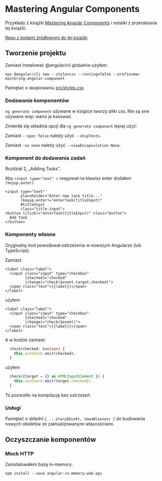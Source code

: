 # Mastering Angular Components

Przykłady z książki [Mastering Angular Components](https://www.packtpub.com/web-development/mastering-angular-components-second-edition)
i notatki z przerabiania tej książki.

[Repo z kodami źródłowymi do tej książki](https://github.com/PacktPublishing/Mastering-Angular-Components-Second-Edition)

## Tworzenie projektu

Zamiast instalować @angular/cli globalnie użyłem:

```
npx @angular/cli new --style=css --routing=false --prefix=mac mastering-angular-component
```

Pamiętać o skopiowaniu [src/styles.css](https://raw.githubusercontent.com/PacktPublishing/Mastering-Angular-Components-Second-Edition/master/Chapter02/mastering-angular-components/src/styles.css)

### Dodawanie komponentów

`ng generate component` używane w książce tworzy pliki css. Nie są one używane więc warto je kasować.

Zmieniła się składnia opcji dla `ng generate component` lepiej użyć:

Zamiast `--spec false` należy użyć `--skipTests`.
 
Zamiast `-ve none` należy użyć `--viewEncapsulation None`.

 
### Komponent do dodawania zadań

Rozdział 2, „Adding Tasks”.

Aby `<input type="text" >` reagował na klawisz enter dodałem `(keyup.enter)`
 
```angular2html
<input type="text"
       placeholder="Enter new task title..."
       (keyup.enter)="enterTask(titleInput)"
       #titleInput
       class="title-input">
<button (click)="enterTask(titleInput)" class="button">
  Add Task
</button>
```

### Komponenty własne

Oryginalny kod powodował ostrzeżenia w nowszym Angularze (lub TypeScript).

Zamiast:

```angular2html
<label class="label">
  <input class="input" type="checkbox"
         [checked]="checked"
         (change)="check($event.target.checked)">
  <span class="text">{{label}}</span>
</label>
```

użyłem

```angular2html
<label class="label">
  <input class="input" type="checkbox"
         [checked]="checked"
         (change)="check($event)">
  <span class="text">{{label}}</span>
</label>
```

A w kodzie zamiast:

```typescript
  check(checked: boolean) {
    this.outCheck.emit(checked);
  }
```

użyłem

```typescript
  check({target = {} as HTMLInputElement }) {
    this.outCheck.emit(target.checked);
  }
```

To pozwoliło na kompilację bez ostrzeżeń.

### Usługi

Pamiętać o składni `{ ...staryObiekt, nowaWlasnosc }` do budowania nowych obiektów
ze zaktualizowanymi własnościami.

## Oczyszczanie komponentów

### Mock HTTP

Zainstalowałem bazę in-memory:

```
npm install --save angular-in-memory-web-api
```

